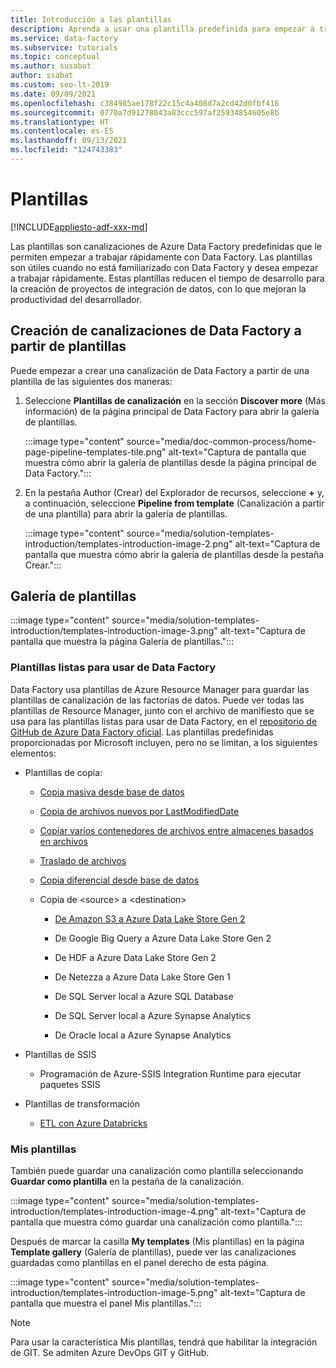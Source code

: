 ```yaml
---
title: Introducción a las plantillas
description: Aprenda a usar una plantilla predefinida para empezar a trabajar rápidamente con Azure Data Factory.
ms.service: data-factory
ms.subservice: tutorials
ms.topic: conceptual
ms.author: susabat
author: ssabat
ms.custom: seo-lt-2019
ms.date: 09/09/2021
ms.openlocfilehash: c384985ae178f22c15c4a408d7a2cd42d0fbf416
ms.sourcegitcommit: 0770a7d91278043a83ccc597af25934854605e8b
ms.translationtype: HT
ms.contentlocale: es-ES
ms.lasthandoff: 09/13/2021
ms.locfileid: "124743383"
---
```

# <a name="templates"></a>Plantillas

[!INCLUDE[appliesto-adf-xxx-md](includes/appliesto-adf-xxx-md.md)]

Las plantillas son canalizaciones de Azure Data Factory predefinidas que le permiten empezar a trabajar rápidamente con Data Factory. Las plantillas son útiles cuando no está familiarizado con Data Factory y desea empezar a trabajar rápidamente. Estas plantillas reducen el tiempo de desarrollo para la creación de proyectos de integración de datos, con lo que mejoran la productividad del desarrollador.

## <a name="create-data-factory-pipelines-from-templates"></a>Creación de canalizaciones de Data Factory a partir de plantillas

Puede empezar a crear una canalización de Data Factory a partir de una plantilla de las siguientes dos maneras:

1.  Seleccione **Plantillas de canalización** en la sección **Discover more** (Más información) de la página principal de Data Factory para abrir la galería de plantillas.

    :::image type="content" source="media/doc-common-process/home-page-pipeline-templates-tile.png" alt-text="Captura de pantalla que muestra cómo abrir la galería de plantillas desde la página principal de Data Factory.":::

1.  En la pestaña Author (Crear) del Explorador de recursos, seleccione **+** y, a continuación, seleccione **Pipeline from template** (Canalización a partir de una plantilla) para abrir la galería de plantillas.

    :::image type="content" source="media/solution-templates-introduction/templates-introduction-image-2.png" alt-text="Captura de pantalla que muestra cómo abrir la galería de plantillas desde la pestaña Crear.":::

## <a name="template-gallery"></a>Galería de plantillas

:::image type="content" source="media/solution-templates-introduction/templates-introduction-image-3.png" alt-text="Captura de pantalla que muestra la página Galería de plantillas.":::

### <a name="out-of-the-box-data-factory-templates"></a>Plantillas listas para usar de Data Factory

Data Factory usa plantillas de Azure Resource Manager para guardar las plantillas de canalización de las factorías de datos. Puede ver todas las plantillas de Resource Manager, junto con el archivo de manifiesto que se usa para las plantillas listas para usar de Data Factory, en el [repositorio de GitHub de Azure Data Factory oficial](https://github.com/Azure/Azure-DataFactory/tree/master/templates). Las plantillas predefinidas proporcionadas por Microsoft incluyen, pero no se limitan, a los siguientes elementos:

-   Plantillas de copia:

    -   [Copia masiva desde base de datos](solution-template-bulk-copy-with-control-table.md)
    
    -   [Copia de archivos nuevos por LastModifiedDate](solution-template-copy-new-files-lastmodifieddate.md)

    -   [Copiar varios contenedores de archivos entre almacenes basados en archivos](solution-template-copy-files-multiple-containers.md)

    -   [Traslado de archivos](solution-template-move-files.md)

    -   [Copia diferencial desde base de datos](solution-template-delta-copy-with-control-table.md)

    -   Copia de \<source\> a \<destination\>

        -   [De Amazon S3 a Azure Data Lake Store Gen 2](solution-template-migration-s3-azure.md)

        -   De Google Big Query a Azure Data Lake Store Gen 2

        -   De HDF a Azure Data Lake Store Gen 2

        -   De Netezza a Azure Data Lake Store Gen 1

        -   De SQL Server local a Azure SQL Database

        -   De SQL Server local a Azure Synapse Analytics

        -   De Oracle local a Azure Synapse Analytics

-   Plantillas de SSIS

    -   Programación de Azure-SSIS Integration Runtime para ejecutar paquetes SSIS

-   Plantillas de transformación

    -   [ETL con Azure Databricks](solution-template-databricks-notebook.md)

### <a name="my-templates"></a>Mis plantillas

También puede guardar una canalización como plantilla seleccionando **Guardar como plantilla** en la pestaña de la canalización.

:::image type="content" source="media/solution-templates-introduction/templates-introduction-image-4.png" alt-text="Captura de pantalla que muestra cómo guardar una canalización como plantilla.":::

Después de marcar la casilla **My templates** (Mis plantillas) en la página **Template gallery** (Galería de plantillas), puede ver las canalizaciones guardadas como plantillas en el panel derecho de esta página. 

:::image type="content" source="media/solution-templates-introduction/templates-introduction-image-5.png" alt-text="Captura de pantalla que muestra el panel Mis plantillas.":::

> [!NOTE]
> Para usar la característica Mis plantillas, tendrá que habilitar la integración de GIT. Se admiten Azure DevOps GIT y GitHub.
